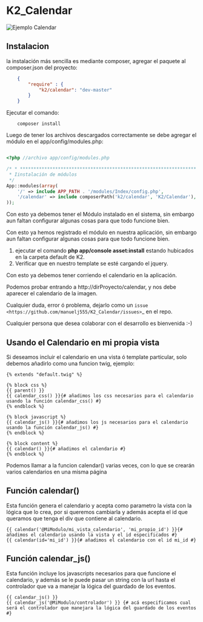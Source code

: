 K2_Calendar
========


![Ejemplo Calendar](https://raw.github.com/manuelj555/K2_Calendar/master/calendar.png)

Instalacion
-----------

la instalación más sencilla es mediante composer, agregar el paquete al composer.json del proyecto:

```json
    {
        "require" : {
            "k2/calendar": "dev-master"
        }
    }
```                        
                        
Ejecutar el comando:

``` 
    composer install
```

Luego de tener los archivos descargados correctamente se debe agregar el módulo en el app/config/modules.php:

```php

<?php //archivo app/config/modules.php

/* * *****************************************************************
 * Iinstalación de módulos
 */
App::modules(array(
    '/' => include APP_PATH . '/modules/Index/config.php',
    '/calendar' => include composerPath('k2/calendar', 'K2/Calendar'),
));
```

Con esto ya debemos tener el Módulo instalado en el sistema, sin embargo aun faltan configurar algunas cosas para que todo funcione bien.

Con esto ya hemos registrado el módulo en nuestra aplicación, sin embargo aun faltan configurar algunas cosas para que todo funcione bien.

1. ejecutar el comando **php app/console asset:install** estando hubicados en la carpeta default de K2.
2. Verificar que en nuestro template se esté cargando el jquery.

Con esto ya debemos tener corriendo el calendario en la aplicación.

Podemos probar entrando a http://dirProyecto/calendar, y nos debe aparecer el calendario de la imagen.

Cualquier duda, error ó problema, dejarlo como un `issue <https://github.com/manuelj555/K2_Calendar/issues>`_ en el repo.

Cualquier persona que desea colaborar con el desarrollo es bienvenida :-)

Usando el Calendario en mi propia vista
---------------------------------------

Si deseamos incluir el calendario en una vista ó template particular, solo debemos añadirlo como una funcion twig, ejemplo:

```html+jinja
{% extends "default.twig" %}

{% block css %}
{{ parent() }}
{{ calendar_css() }}{# añadimos los css necesarios para el calendario usando la función calendar_css() #}
{% endblock %}

{% block javascript %}
{{ calendar_js() }}{# añadimos los js necesarios para el calendario usando la función calendar_js() #}
{% endblock %}

{% block content %}
{{ calendar() }}{# añadimos el calendario #}
{% endblock %}

```

Podemos llamar a la funcion calendar() varias veces, con lo que se crearán varios calendarios en una misma página

Función calendar()
------------------

Esta función genera el calendario y acepta como parametro la vista con la lógica que lo crea, por si queremos cambiarla y además acepta el id que queramos que tenga el div que contiene al calendario.

```html+jinja
{{ calendar('@MiModulo/mi_vista_calendario', 'mi_propio_id') }}{# añadimos el calendario usando la vista y el id especificados #}
{{ calendar(id='mi_id') }}{# añadimos el calendario con el id mi_id #}

```

Función calendar_js()
------------------

Esta función incluye los javascripts necesarios para que funcione el calendario, y además se le puede pasar un string con la url hasta el controlador que va a manejar la lógica del guardado de los eventos.

```html+jinja
{{ calendar_js() }}
{{ calendar_js('@MiModulo/controlador') }} {# acá especificamos cual será el controlador que manejara la lógica del guardado de los eventos #}

```

